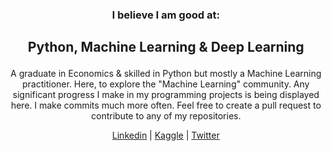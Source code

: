 ### <p align='center'> I believe I am good at: </p>
## <p align='center'> Python, Machine Learning & Deep Learning </p>
<p align='center'>
A graduate in Economics & skilled in Python but mostly a Machine Learning practitioner. Here, to explore the "Machine Learning" community. Any significant progress  I make in my programming projects is being displayed here. I make commits much more often. Feel free to create a pull request to contribute to any of my repositories.
</p>
<p align="center">
  <a href="https://www.linkedin.com/in/prashantyadav05/">Linkedin</a> |
  <a href="https://www.kaggle.com/prashantyadav05">Kaggle</a> |
  <a href="https://twitter.com/retweeper">Twitter</a>
</p>    
